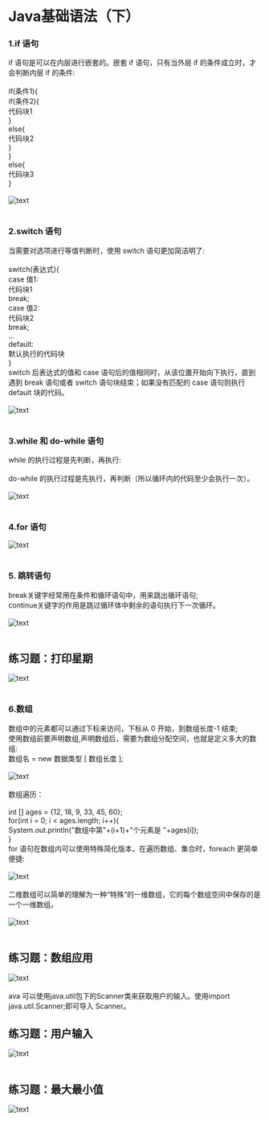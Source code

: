 # Java基础语法（下）
### 1.if 语句
if 语句是可以在内层进行嵌套的。嵌套 if 语句，只有当外层 if 的条件成立时，才会判断内层 if 的条件:<br><br>
if(条件1){<br>
    if(条件2){<br>
        代码块1<br>
    }<br>
    else{<br>
        代码块2<br>
    }<br>
}<br>
else{<br>
    代码块3<br>
}<br><br>
![text](https://github.com/asdLingDe/hellow-world/blob/master/%E5%87%8C%E5%BE%B7/51.png?raw=true)<br><br>
### 2.switch 语句
当需要对选项进行等值判断时，使用 switch 语句更加简洁明了:<br><br>
switch(表达式){<br>
    case 值1:<br>
        代码块1<br>
        break;<br>
    case 值2:<br>
        代码块2<br>
        break;<br>
    ...<br>
    default:<br>
        默认执行的代码块<br>
}<br>
switch 后表达式的值和 case 语句后的值相同时，从该位置开始向下执行，直到遇到 break 语句或者 switch 语句块结束；如果没有匹配的 case 语句则执行 default 块的代码。<br><br>
![text](https://github.com/asdLingDe/hellow-world/blob/master/%E5%87%8C%E5%BE%B7/52.png?raw=true)<br><br>
### 3.while 和 do-while 语句
while 的执行过程是先判断，再执行:<br><br>
do-while 的执行过程是先执行，再判断（所以循环内的代码至少会执行一次）。<br><br>
![text](https://github.com/asdLingDe/hellow-world/blob/master/%E5%87%8C%E5%BE%B7/53.png?raw=true)<br><br>
### 4.for 语句
![text](https://github.com/asdLingDe/hellow-world/blob/master/%E5%87%8C%E5%BE%B7/54.png?raw=true)<br><br>
### 5. 跳转语句
break关键字经常用在条件和循环语句中，用来跳出循环语句;<br>
continue关键字的作用是跳过循环体中剩余的语句执行下一次循环。<br><br>
![text](https://github.com/asdLingDe/hellow-world/blob/master/%E5%87%8C%E5%BE%B7/55.png?raw=true)<br><br>
## 练习题：打印星期
![text](https://github.com/asdLingDe/hellow-world/blob/master/%E5%87%8C%E5%BE%B7/56.png?raw=true)<br><br>
### 6.数组
数组中的元素都可以通过下标来访问，下标从 0 开始，到数组长度-1 结束;<br>
使用数组前要声明数组,声明数组后，需要为数组分配空间，也就是定义多大的数组:<br>
数组名 = new  数据类型 [ 数组长度 ];<br><br>
![text](https://github.com/asdLingDe/hellow-world/blob/master/%E5%87%8C%E5%BE%B7/57.png?raw=true)<br><br>
数组遍历：<br><br>
int [] ages = {12, 18, 9, 33, 45, 60};<br>
for(int i = 0; i < ages.length; i++){ <br>
    System.out.println("数组中第"+(i+1)+"个元素是 "+ages[i]);<br>
}<br>
for 语句在数组内可以使用特殊简化版本，在遍历数组、集合时，foreach 更简单便捷:<br><br>
![text](https://github.com/asdLingDe/hellow-world/blob/master/%E5%87%8C%E5%BE%B7/58.png?raw=true)<br><br>
二维数组可以简单的理解为一种“特殊”的一维数组，它的每个数组空间中保存的是一个一维数组。<br><br>
![text](https://github.com/asdLingDe/hellow-world/blob/master/%E5%87%8C%E5%BE%B7/60.png?raw=true)<br><br>
## 练习题：数组应用
![text](https://github.com/asdLingDe/hellow-world/blob/master/%E5%87%8C%E5%BE%B7/59.png?raw=true)<br><br>
ava 可以使用java.util包下的Scanner类来获取用户的输入。使用import java.util.Scanner;即可导入 Scanner。<br>
## 练习题：用户输入
![text](https://github.com/asdLingDe/hellow-world/blob/master/%E5%87%8C%E5%BE%B7/61.png?raw=true)<br><br>
## 练习题：最大最小值
![text](https://github.com/asdLingDe/hellow-world/blob/master/%E5%87%8C%E5%BE%B7/62.png?raw=true)<br><br>
